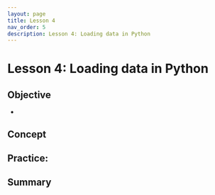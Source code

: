 ```yaml
---
layout: page
title: Lesson 4
nav_order: 5
description: Lesson 4: Loading data in Python
---
```

# Lesson 4: Loading data in Python

## Objective

- 

## Concept

## Practice: 

## Summary


